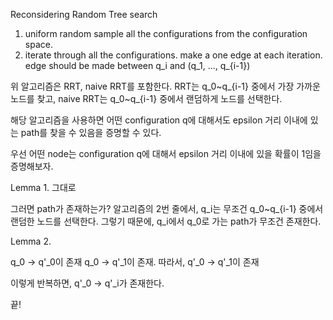 Reconsidering Random Tree search

1. uniform random sample all the configurations from the configuration space.
2. iterate through all the configurations. make a one edge at each iteration. edge should be made between q_i and (q_1, ..., q_{i-1})

위 알고리즘은 RRT, naive RRT를 포함한다. RRT는 q_0~q_{i-1} 중에서 가장 가까운 노드를 찾고, naive RRT는 q_0~q_{i-1} 중에서 랜덤하게 노드를 선택한다.

해당 알고리즘을 사용하면 어떤 configuration q에 대해서도 epsilon 거리 이내에 있는 path를 찾을 수 있음을 증명할 수 있다.

우선 어떤 node는 configuration q에 대해서 epsilon 거리 이내에 있을 확률이 1임을 증명해보자.

Lemma 1. 그대로

그러면 path가 존재하는가?
알고리즘의 2번 줄에서, q_i는 무조건 q_0~q_{i-1} 중에서 랜덤한 노드를 선택한다. 그렇기 때문에, q_i에서 q_0로 가는 path가 무조건 존재한다.

Lemma 2.

q_0 -> q'_0이 존재
q_0 -> q'_1이 존재. 따라서, q'_0 -> q'_1이 존재

이렇게 반복하면, q'_0 -> q'_i가 존재한다.

끝!
